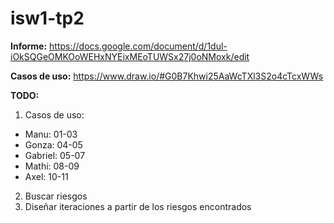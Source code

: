 # isw1-tp2

**Informe:** https://docs.google.com/document/d/1dul-iOkSQGeOMKOoWEHxNYEixMEoTUWSx27j0oNMoxk/edit

**Casos de uso:** https://www.draw.io/#G0B7Khwi25AaWcTXl3S2o4cTcxWWs 

**TODO:**
1. Casos de uso:
 * Manu: 01-03
 * Gonza: 04-05
 * Gabriel: 05-07
 * Mathi: 08-09
 * Axel: 10-11
2. Buscar riesgos
3. Diseñar iteraciones a partir de los riesgos encontrados
